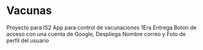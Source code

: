 # Vacunas
Proyecto para IS2 App para control de vacunaciones
1Era Entrega Boton de acceso con una cuenta de Google, Despliega Nombre correo y Foto de perfil del usuario
